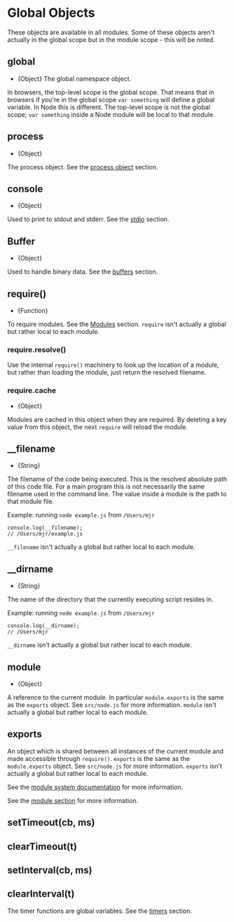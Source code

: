 # Global Objects

<!-- type=misc -->

These objects are available in all modules. Some of these objects aren't
actually in the global scope but in the module scope - this will be noted.

## global

<!-- type=global -->

* {Object} The global namespace object.

In browsers, the top-level scope is the global scope. That means that in
browsers if you're in the global scope `var something` will define a global
variable. In Node this is different. The top-level scope is not the global
scope; `var something` inside a Node module will be local to that module.

## process

<!-- type=global -->

* {Object}

The process object. See the [process object](process.html#process) section.

## console

<!-- type=global -->

* {Object}

Used to print to stdout and stderr. See the [stdio](stdio.html) section.

## Buffer

<!-- type=global -->

* {Object}

Used to handle binary data. See the [buffers](buffers.html) section.

## require()

<!-- type=var -->

* {Function}

To require modules. See the [Modules](modules.html#modules) section.
`require` isn't actually a global but rather local to each module.


### require.resolve()

Use the internal `require()` machinery to look up the location of a module,
but rather than loading the module, just return the resolved filename.

### require.cache

* {Object}

Modules are cached in this object when they are required. By deleting a key
value from this object, the next `require` will reload the module.

## __filename

<!-- type=var -->

* {String}

The filename of the code being executed.  This is the resolved absolute path
of this code file.  For a main program this is not necessarily the same
filename used in the command line.  The value inside a module is the path
to that module file.

Example: running `node example.js` from `/Users/mjr`

    console.log(__filename);
    // /Users/mjr/example.js

`__filename` isn't actually a global but rather local to each module.

## __dirname

<!-- type=var -->

* {String}

The name of the directory that the currently executing script resides in.

Example: running `node example.js` from `/Users/mjr`

    console.log(__dirname);
    // /Users/mjr

`__dirname` isn't actually a global but rather local to each module.


## module

<!-- type=var -->

* {Object}

A reference to the current module. In particular
`module.exports` is the same as the `exports` object. See `src/node.js`
for more information.
`module` isn't actually a global but rather local to each module.


## exports

<!-- type=var -->

An object which is shared between all instances of the current module and
made accessible through `require()`.
`exports` is the same as the `module.exports` object. See `src/node.js`
for more information.
`exports` isn't actually a global but rather local to each module.

See the [module system documentation](modules.html) for more
information.

See the [module section](modules.html) for more information.

## setTimeout(cb, ms)
## clearTimeout(t)
## setInterval(cb, ms)
## clearInterval(t)

<!--type=global-->

The timer functions are global variables. See the [timers](timers.html) section.
